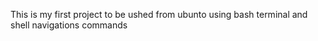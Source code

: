 This is my first project to be ushed from ubunto
using bash terminal and shell navigations commands

